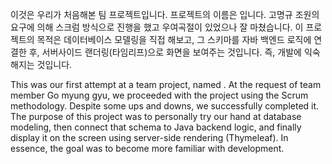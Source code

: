 이것은 우리가 처음해본 팀 프로젝트입니다. 프로젝트의 이름은 <SAFARI> 입니다. 고명규 조원의 요구에 의해 스크럼 방식으로 진행을 했고 우여곡절이 있었으나 잘 마쳤습니다. 이 프로젝트의 목적은 데이터베이스 모델링을 직접 해보고, 그 스키마를 자바 백엔드 로직에 연결한 후, 서버사이드 랜더링(타임리프)으로 화면을 보여주는 것입니다. 즉, 개발에 익숙해지는 것입니다.

This was our first attempt at a team project, named . At the request of team member Go myung gyu, we proceeded with the project using the Scrum methodology. Despite some ups and downs, we successfully completed it. The purpose of this project was to personally try our hand at database modeling, then connect that schema to Java backend logic, and finally display it on the screen using server-side rendering (Thymeleaf). In essence, the goal was to become more familiar with development.
